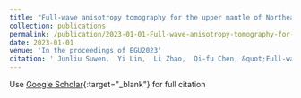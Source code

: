 ```yaml
---
title: "Full-wave anisotropy tomography for the upper mantle of Northeast China using SKS splitting intensities"
collection: publications
permalink: /publication/2023-01-01-Full-wave-anisotropy-tomography-for-the-upper-mantle-of-Northeast-China-using-SKS-splitting-intensities
date: 2023-01-01
venue: 'In the proceedings of EGU2023'
citation: ' Junliu Suwen,  Yi Lin,  Li Zhao,  Qi-fu Chen, &quot;Full-wave anisotropy tomography for the upper mantle of Northeast China using SKS splitting intensities.&quot; In the proceedings of EGU2023, 2023.'
---
```

Use [Google Scholar](https://scholar.google.com/scholar?q=Full+wave+anisotropy+tomography+for+the+upper+mantle+of+Northeast+China+using+SKS+splitting+intensities){:target="_blank"} for full citation